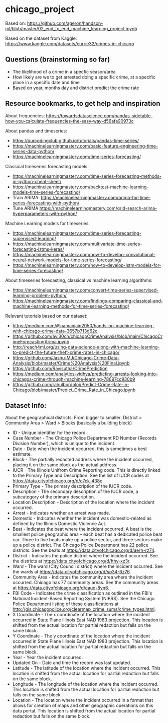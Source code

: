 # chicago_project

Based on: https://github.com/ageron/handson-ml/blob/master/02_end_to_end_machine_learning_project.ipynb

Based on the dataset from Kaggle: https://www.kaggle.com/datasets/currie32/crimes-in-chicago

## Questions (brainstorming so far)

- The likelihood of a crime in a specfic season/area
- How likely are we to get arrested doing a specific crime, at a specific place in a specific date and time
- Based on year, months day and district predict the crime rate

## Resource bookmarks, to get help and inspiration

About frequencies: https://towardsdatascience.com/pandas-sidetable-how-you-calculate-frequencies-the-easy-way-d56afa90973c

About pandas and timeseries:

- https://ourcodingclub.github.io/tutorials/pandas-time-series/
- https://machinelearningmastery.com/basic-feature-engineering-time-series-data-python/
- https://machinelearningmastery.com/time-series-forecasting/

Classical timeseries forecasting models:

- https://machinelearningmastery.com/time-series-forecasting-methods-in-python-cheat-sheet/
- https://machinelearningmastery.com/backtest-machine-learning-models-time-series-forecasting/
- Train ARIMA: https://machinelearningmastery.com/arima-for-time-series-forecasting-with-python/
- Tune ARIMA https://machinelearningmastery.com/grid-search-arima-hyperparameters-with-python/

Machine Learning models for timeseries:

- https://machinelearningmastery.com/time-series-forecasting-supervised-learning/
- https://machinelearningmastery.com/multivariate-time-series-forecasting-lstms-keras/
- https://machinelearningmastery.com/how-to-develop-convolutional-neural-network-models-for-time-series-forecasting/
- https://machinelearningmastery.com/how-to-develop-lstm-models-for-time-series-forecasting/

About timeseries forecasting, classical vs machine learning algorithms:

- https://machinelearningmastery.com/convert-time-series-supervised-learning-problem-python/
- https://machinelearningmastery.com/findings-comparing-classical-and-machine-learning-methods-for-time-series-forecasting/

Relevant tutorials based on our dataset:

- https://medium.com/@namanjain2050/hands-on-machine-learning-with-chicago-crime-data-3657b713d62c
- https://github.com/avi30ch/chicagoCrimeAnalysis/blob/main/ChicagoCrimeForecastingArima.ipynb
- http://reach4ml.org/using-data-science-along-with-machine-learning-to-predict-the-future-theft-crime-rates-in-chicago/
- https://github.com/Jashu-MJ/Chicago-Crime-Data-Analysis/blob/master/Crime%20Analysis%20Final.ipynb
- https://github.com/Ravisutha/CrimePrediction
- https://medium.com/analytics-vidhya/predicting-arrests-looking-into-chicagos-crime-through-machine-learning-78697cc930b9
- https://github.com/rahulbordoloi/Predict-Crime-Rate-in-Chicago/blob/master/Predict_Crime_Rate_in_Chicago.ipynb

## Dataset Info:

About the geographical districts: From bigger to smaller: District > Community Area > Ward > Blocks (basically a building block)

- ID - Unique identifier for the record.
- Case Number - The Chicago Police Department RD Number (Records Division Number), which is unique to the incident.
- Date - Date when the incident occurred. this is sometimes a best estimate.
- Block - The partially redacted address where the incident occurred, placing it on the same block as the actual address.
- IUCR - The Illinois Unifrom Crime Reporting code. This is directly linked to the Primary Type and Description. See the list of IUCR codes at https://data.cityofchicago.org/d/c7ck-438e.
- Primary Type - The primary description of the IUCR code.
- Description - The secondary description of the IUCR code, a subcategory of the primary description.
- Location Description - Description of the location where the incident occurred.
- Arrest - Indicates whether an arrest was made.
- Domestic - Indicates whether the incident was domestic-related as defined by the Illinois Domestic Violence Act.
- Beat - Indicates the beat where the incident occurred. A beat is the smallest police geographic area – each beat has a dedicated police beat car. Three to five beats make up a police sector, and three sectors make up a police district. The Chicago Police Department has 22 police districts. See the beats at https://data.cityofchicago.org/d/aerh-rz74.
- District - Indicates the police district where the incident occurred. See the districts at https://data.cityofchicago.org/d/fthy-xz3r.
- Ward - The ward (City Council district) where the incident occurred. See the wards at https://data.cityofchicago.org/d/sp34-6z76.
- Community Area - Indicates the community area where the incident occurred. Chicago has 77 community areas. See the community areas at https://data.cityofchicago.org/d/cauq-8yn6.
- FBI Code - Indicates the crime classification as outlined in the FBI's National Incident-Based Reporting System (NIBRS). See the Chicago Police Department listing of these classifications at http://gis.chicagopolice.org/clearmap_crime_sums/crime_types.html.
- X Coordinate - The x coordinate of the location where the incident occurred in State Plane Illinois East NAD 1983 projection. This location is shifted from the actual location for partial redaction but falls on the same block.
- Y Coordinate - The y coordinate of the location where the incident occurred in State Plane Illinois East NAD 1983 projection. This location is shifted from the actual location for partial redaction but falls on the same block.
- Year - Year the incident occurred.
- Updated On - Date and time the record was last updated.
- Latitude - The latitude of the location where the incident occurred. This location is shifted from the actual location for partial redaction but falls on the same block.
- Longitude - The longitude of the location where the incident occurred. This location is shifted from the actual location for partial redaction but falls on the same block.
- Location - The location where the incident occurred in a format that allows for creation of maps and other geographic operations on this data portal. This location is shifted from the actual location for partial redaction but falls on the same block.
